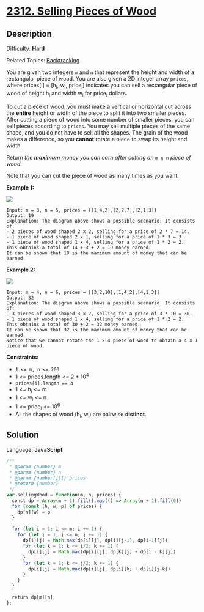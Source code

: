 # [2312\. Selling Pieces of Wood](https://leetcode.com/problems/selling-pieces-of-wood/submissions/)

## Description

Difficulty: **Hard**  

Related Topics: [Backtracking](https://leetcode.com/tag/backtracking/)


You are given two integers `m` and `n` that represent the height and width of a rectangular piece of wood. You are also given a 2D integer array `prices`, where prices[i] = [h<sub>i</sub>, w<sub>i</sub>, price<sub>i</sub>] indicates you can sell a rectangular piece of wood of height h<sub>i</sub> and width w<sub>i</sub> for price<sub>i</sub> dollars.

To cut a piece of wood, you must make a vertical or horizontal cut across the **entire** height or width of the piece to split it into two smaller pieces. After cutting a piece of wood into some number of smaller pieces, you can sell pieces according to `prices`. You may sell multiple pieces of the same shape, and you do not have to sell all the shapes. The grain of the wood makes a difference, so you **cannot** rotate a piece to swap its height and width.

Return _the **maximum** money you can earn after cutting an_ `m x n` _piece of wood_.

Note that you can cut the piece of wood as many times as you want.

**Example 1:**

![](https://assets.leetcode.com/uploads/2022/04/27/ex1.png)

```
Input: m = 3, n = 5, prices = [[1,4,2],[2,2,7],[2,1,3]]
Output: 19
Explanation: The diagram above shows a possible scenario. It consists of:
- 2 pieces of wood shaped 2 x 2, selling for a price of 2 * 7 = 14.
- 1 piece of wood shaped 2 x 1, selling for a price of 1 * 3 = 3.
- 1 piece of wood shaped 1 x 4, selling for a price of 1 * 2 = 2.
This obtains a total of 14 + 3 + 2 = 19 money earned.
It can be shown that 19 is the maximum amount of money that can be earned.
```

**Example 2:**

![](https://assets.leetcode.com/uploads/2022/04/27/ex2new.png)

```
Input: m = 4, n = 6, prices = [[3,2,10],[1,4,2],[4,1,3]]
Output: 32
Explanation: The diagram above shows a possible scenario. It consists of:
- 3 pieces of wood shaped 3 x 2, selling for a price of 3 * 10 = 30.
- 1 piece of wood shaped 1 x 4, selling for a price of 1 * 2 = 2.
This obtains a total of 30 + 2 = 32 money earned.
It can be shown that 32 is the maximum amount of money that can be earned.
Notice that we cannot rotate the 1 x 4 piece of wood to obtain a 4 x 1 piece of wood.
```

**Constraints:**

*   `1 <= m, n <= 200`
*   1 <= prices.length <= 2 * 10<sup>4</sup>
*   `prices[i].length == 3`
*   1 <= h<sub>i</sub> <= m
*   1 <= w<sub>i</sub> <= n
*   1 <= price<sub>i</sub> <= 10<sup>6</sup>
*   All the shapes of wood (h<sub>i</sub>, w<sub>i</sub>) are pairwise **distinct**.


## Solution

Language: **JavaScript**

```javascript
/**
 * @param {number} m
 * @param {number} n
 * @param {number[][]} prices
 * @return {number}
 */
var sellingWood = function(m, n, prices) {
  const dp = Array(m + 1).fill().map(() => Array(n + 1).fill(0))
  for (const [h, w, p] of prices) {
    dp[h][w] = p
  }
  
  for (let i = 1; i <= m; i += 1) {
    for (let j = 1; j <= n; j += 1) {
      dp[i][j] = Math.max(dp[i][j], dp[i][j-1], dp[i-1][j])
      for (let k = 1; k <= i/2; k += 1) {
        dp[i][j] = Math.max(dp[i][j], dp[k][j] + dp[i - k][j])
      }
      for (let k = 1; k <= j/2; k += 1) {
        dp[i][j] = Math.max(dp[i][j], dp[i][k] + dp[i][j-k])
      }
    }
  }
  
  return dp[m][n]
};
```